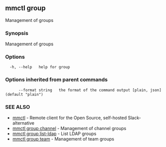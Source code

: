 ## mmctl group

Management of groups

### Synopsis

Management of groups

### Options

```
  -h, --help   help for group
```

### Options inherited from parent commands

```
      --format string   the format of the command output [plain, json] (default "plain")
```

### SEE ALSO

* [mmctl](mmctl.md)	 - Remote client for the Open Source, self-hosted Slack-alternative
* [mmctl group channel](mmctl_group_channel.md)	 - Management of channel groups
* [mmctl group list-ldap](mmctl_group_list-ldap.md)	 - List LDAP groups
* [mmctl group team](mmctl_group_team.md)	 - Management of team groups

